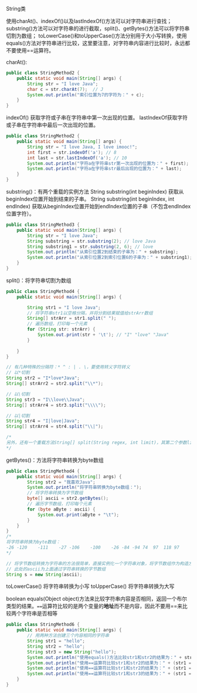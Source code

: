 String类

使用charAt()、indexOf()以及lastIndexOf()方法可以对字符串进行查找；
substring()方法可以对字符串的进行截取，split()、getBytes()方法可以将字符串切割为数组；
toLowerCase()和toUpperCase()方法分别用于大小写转换，使用equals()方法对字符串进行比较，这里要注意，对字符串内容进行比较时，永远都不要使用==运算符。

charAt():

```Java
public class StringMethod2 {
    public static void main(String[] args) {
        String str = "I love Java";
        char c = str.charAt(7);  // J
        System.out.println("索引位置为7的字符为：" + c);
    }
}
```

indexOf() 获取字符或子串在字符串中第一次出现的位置。
lastIndexOf获取字符或子串在字符串中最后一次出现的位置。

```java 
public class StringMethod2 {
    public static void main(String[] args) {
        String str = "I love Java, I love imooc!";
        int first = str.indexOf('a'); // 8
        int last = str.lastIndexOf('a'); // 10
        System.out.println("字符a在字符串str第一次出现的位置为：" + first);
        System.out.println("字符a在字符串str最后出现的位置为：" + last);
    }
}
```

substring()：有两个重载的实例方法
String substring(int beginIndex) 获取从beginIndex位置开始到结束的子串。
String substring(int beginIndex, int endIndex) 获取从beginIndex位置开始到endIndex位置的子串（不包含endIndex位置字符）。

```Java
public class StringMethod3 {
    public static void main(String[] args) {
        String str = "I love Java";
        String substring = str.substring(2); // love Java
        String substring1 = str.substring(2, 6); // love
        System.out.println("从索引位置2到结束的子串为：" + substring);
        System.out.println("从索引位置2到索引位置6的子串为：" + substring1);
    }
}
```

split()：将字符串切割为数组

```java
public class StringMethod4 {
    public static void main(String[] args) {

        String str1 = "I love Java";
        // 将字符串str1以空格分隔，并将分割结果赋值给strArr数组
        String[] strArr = str1.split(" ");
        // 遍历数组，打印每一个元素
        for (String str: strArr) {
            System.out.print(str + '\t'); // "I" "love" "Java"
        }
        
    }
}

// 有几种特殊的分隔符：* ^ : | . \，要使用转义字符转义
// 以*切割
String str2 = "I*love*Java";
String[] strArr2 = str2.split("\\*");

// 以\切割
String str3 = "I\\love\\Java";
String[] strArr4 = str3.split("\\\\");

// 以|切割
String str4 = "I|love|Java";
String[] strArr4 = str4.split("\\|");

/*
另外，还有一个重载方法String[] split(String regex, int limit)，其第二个参数limit用以控制正则匹配被应用的次数，因此会影响结果的长度
*/
```

getBytes()：方法将字符串转换为byte数组

```Java
public class StringMethod4 {
    public static void main(String[] args) {
        String str2 = "我喜欢Java";
        System.out.println("将字符串转换为byte数组：");
        // 将字符串转换为字节数组
        byte[] ascii = str2.getBytes();
        // 遍历字节数组，打印每个元素
        for (byte aByte : ascii) {
            System.out.print(aByte + "\t");
        }
    }
}
/*
将字符串转换为byte数组：
-26	-120	-111	-27	-106	-100	-26	-84	-94	74	97	118	97	
*/

// 将字节数组转换为字符串的方法很简单，直接实例化一个字符串对象，将字节数组作为构造方法的参数即可：
// 此处的ascii为上面通过字符串转换的字节数组
String s = new String(ascii);

```

toLowerCase() 将字符串转换为小写
toUpperCase() 将字符串转换为大写

boolean equals(Object object)方法来比较字符串内容是否相同，返回一个布尔类型的结果。`==`运算符比较的是两个变量的**地址**而不是内容，因此不要用==来比较两个字符串是否相等

```java 
public class StringMethod6 {
    public static void main(String[] args) {
        // 用两种方法创建三个内容相同的字符串
        String str1 = "hello";
        String str2 = "hello";
        String str3 = new String("hello");
        System.out.println("使用equals()方法比较str1和str2的结果为：" + str1.equals(str2)); // ture
        System.out.println("使用==运算符比较str1和str2的结果为：" + (str1 == str2)); // ture
        System.out.println("使用==运算符比较str1和str2的结果为：" + (str1 == str2));// ture
        System.out.println("使用==运算符比较str1和str3的结果为：" + (str1 == str3));// false
    }
}
```


